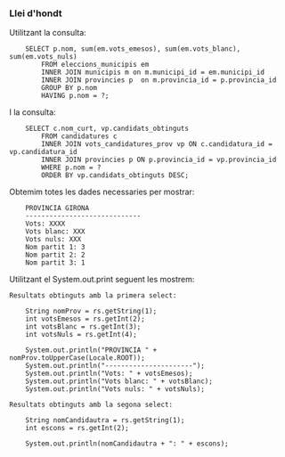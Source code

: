 ### Llei d'hondt


Utilitzant la consulta:

        SELECT p.nom, sum(em.vots_emesos), sum(em.vots_blanc), sum(em.vots_nuls) 
            FROM eleccions_municipis em 
            INNER JOIN municipis m on m.municipi_id = em.municipi_id 
            INNER JOIN provincies p  on m.provincia_id = p.provincia_id  
            GROUP BY p.nom 
            HAVING p.nom = ?;


I la consulta:

        SELECT c.nom_curt, vp.candidats_obtinguts 
            FROM candidatures c 
            INNER JOIN vots_candidatures_prov vp ON c.candidatura_id = vp.candidatura_id 
            INNER JOIN provincies p ON p.provincia_id = vp.provincia_id 
            WHERE p.nom = ? 
            ORDER BY vp.candidats_obtinguts DESC;

Obtemim totes les dades necessaries per mostrar:
        
        PROVINCIA GIRONA
        -----------------------------
        Vots: XXXX
        Vots blanc: XXX
        Vots nuls: XXX
        Nom partit 1: 3
        Nom partit 2: 2
        Nom partit 3: 1
Utilitzant el System.out.print seguent les mostrem:

    Resultats obtinguts amb la primera select:

        String nomProv = rs.getString(1);
        int votsEmesos = rs.getInt(2);
        int votsBlanc = rs.getInt(3);
        int votsNuls = rs.getInt(4);

        System.out.println("PROVINCIA " + nomProv.toUpperCase(Locale.ROOT));
        System.out.println("----------------------");
        System.out.println("Vots: " + votsEmesos);
        System.out.println("Vots blanc: " + votsBlanc);
        System.out.println("Vots nuls: " + votsNuls);

    Resultats obtinguts amb la segona select:

        String nomCandidautra = rs.getString(1);
        int escons = rs.getInt(2);
        
        System.out.println(nomCandidautra + ": " + escons);